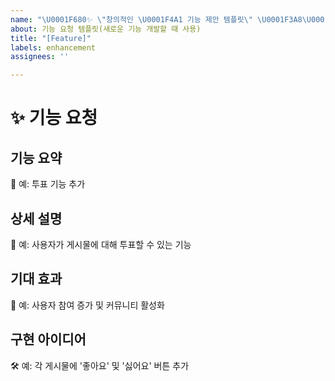 ```yaml
---
name: "\U0001F680✨ \"창의적인 \U0001F4A1 기능 제안 템플릿\" \U0001F3A8\U0001F31F"
about: 기능 요청 템플릿(새로운 기능 개발할 때 사용)
title: "[Feature]"
labels: enhancement
assignees: ''

---
```


# ✨ 기능 요청

## 기능 요약

<!-- 제안하고자 하는 기능에 대한 간단한 요약 -->
🔖 예: 투표 기능 추가

## 상세 설명

<!-- 제안하는 기능에 대한 자세한 설명 -->
📝 예: 사용자가 게시물에 대해 투표할 수 있는 기능

## 기대 효과

<!-- 이 기능이 프로젝트에 어떤 긍정적인 영향을 끼칠지 설명 -->
🌟 예: 사용자 참여 증가 및 커뮤니티 활성화

## 구현 아이디어

<!-- 가능한 구현 방법에 대한 아이디어 또는 제안 -->
🛠 예: 각 게시물에 '좋아요' 및 '싫어요' 버튼 추가
